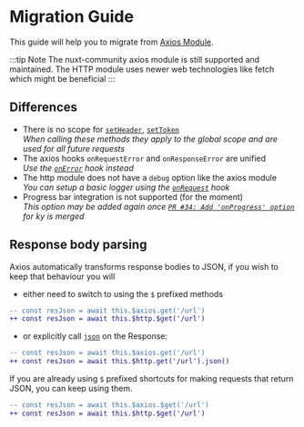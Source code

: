 # Migration Guide

This guide will help you to migrate from [Axios Module](https://github.com/nuxt-community/axios-module).

:::tip Note
The nuxt-community axios module is still supported and maintained. The HTTP module uses newer web technologies like fetch which might be beneficial
:::

## Differences

- There is no scope for [`setHeader`](/api/#setheader), [`setToken`](/api/#settoken)<br/>
_When calling these methods they apply to the global scope and are used for all future requests_
- The axios hooks `onRequestError` and `onResponseError` are unified<br/>
_Use the [`onError`](/api/#onerror) hook instead_
- The http module does not have a `debug` option like the axios module<br/>
_You can setup a basic logger using the [`onRequest`](/api/#onrequest) hook_
- Progress bar integration is not supported (for the moment)<br/>
_This option may be added again once [`PR #34: Add 'onProgress' option`](https://github.com/sindresorhus/ky/pull/34) for ky is merged_

## Response body parsing

Axios automatically transforms response bodies to JSON, if you wish to keep that behaviour you will 

- either need to switch to using the `$` prefixed methods 

```diff
-- const resJson = await this.$axios.get('/url')
++ const resJson = await this.$http.$get('/url')
```

- or explicitly call [`json`](https://developer.mozilla.org/en-US/docs/Web/API/Body/json) on the Response:

```diff
-- const resJson = await this.$axios.get('/url')
++ const resJson = await this.$http.get('/url').json()
```

If you are already using `$` prefixed shortcuts for making requests that return JSON, you can keep using them.

```diff
-- const resJson = await this.$axios.$get('/url')
++ const resJson = await this.$http.$get('/url')
```
